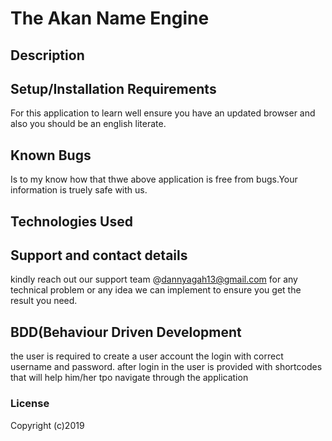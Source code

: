 # The Akan Name Engine

## Description

## Setup/Installation Requirements
For this application to learn well ensure you have an updated browser and also you should be an english literate.
## Known Bugs
 Is to my know how that thwe above application is free from bugs.Your information is truely safe with us.
## Technologies Used

## Support and contact details
 kindly reach out our support team @dannyagah13@gmail.com for any technical problem or any idea we can implement to ensure you get the result you need.
## BDD(Behaviour Driven Development 
the user is required to create a user account the login with correct username and password.
after login in the user is provided with shortcodes that will help him/her tpo navigate through the application
### License

Copyright (c)2019 
